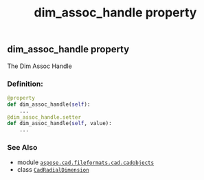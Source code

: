 ﻿---
title: dim_assoc_handle property
second_title: Aspose.CAD for Python via .NET API References
description: 
type: docs
weight: 230
url: /python-net/aspose.cad.fileformats.cad.cadobjects/cadradialdimension/dim_assoc_handle/
is_root: false
---

## dim_assoc_handle property


The Dim Assoc Handle
### Definition:
```python
@property
def dim_assoc_handle(self):
    ...
@dim_assoc_handle.setter
def dim_assoc_handle(self, value):
    ...
```

### See Also
* module [`aspose.cad.fileformats.cad.cadobjects`](../../)
* class [`CadRadialDimension`](/cad/python-net/aspose.cad.fileformats.cad.cadobjects/cadradialdimension)
